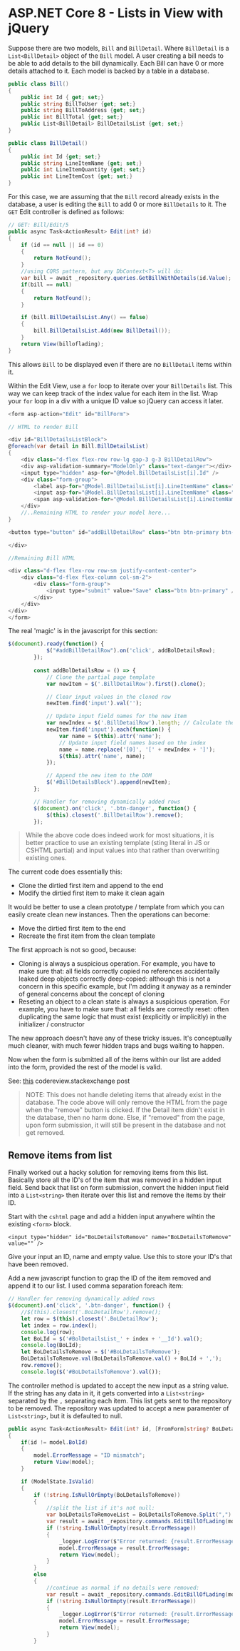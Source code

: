 # ASP.NET Core 8 - Lists in View with jQuery

Suppose there are two models, `Bill` and `BillDetail`. Where `BillDetail` is a `List<BillDetail>` object of the `Bill` model. A user creating a bill needs to be able to add details to the bill dynamically. Each Bill can have 0 or more details attached to it. Each model is backed by a table in a database. 

```csharp
public class Bill()
{
    public int Id { get; set;}
    public string BillToUser {get; set;}
    public string BillToAddress {get; set;}
    public int BillTotal {get; set;}
    public List<BillDetail> BillDetailsList {get; set;}
}

public class BillDetail()
{
    public int Id {get; set;}
    public string LineItemName {get; set;}
    public int LineItemQuantity {get; set;}
    public int LineItemCost {get; set;}
}
```

For this case, we are assuming that the `Bill` record already exists in the database, a user is editing the `Bill` to add 0 or more `BillDetails` to it. The `GET` Edit controller is defined as follows: 

```csharp
// GET: Bill/Edit/5
public async Task<ActionResult> Edit(int? id)
{
    if (id == null || id == 0)
    {
        return NotFound();
    }
    //using CQRS pattern, but any DbContext<T> will do: 
    var bill = await _repository.queries.GetBillWithDetails(id.Value);
    if(bill == null)
    {
        return NotFound();
    }

    if (bill.BillDetailsList.Any() == false)
    {
        bill.BillDetailsList.Add(new BillDetail());
    }
    return View(billoflading);
}
```

This allows `Bill` to be displayed even if there are no `BillDetail` items within it. 

Within the Edit View, use a `for` loop to iterate over your `BillDetails` list. This way we can keep track of the index value for each item in the list. Wrap your `for` loop in a div with a unique ID value so jQuery can access it later. 

```cs
<form asp-action="Edit" id="BillForm">

// HTML to render Bill

<div id="BillDetailsListBlock">
@foreach(var detail in Bill.BillDetailsList)
{
    <div class="d-flex flex-row row-lg gap-3 g-3 BillDetailRow">
    <div asp-validation-summary="ModelOnly" class="text-danger"></div>
    <input type="hidden" asp-for="@Model.BillDetailsList[i].Id" />
    <div class="form-group">
        <label asp-for="@Model.BillDetailsList[i].LineItemName" class="control-label"></label>
        <input asp-for="@Model.BillDetailsList[i].LineItemName" class="form-control"/>
        <span asp-validation-for="@Model.BillDetailsList[i].LineItemName" class="text-danger"></span>
    </div>
    //..Remaining HTML to render your model here... 
}

<button type="button" id="addBillDetailRow" class="btn btn-primary btn-sm">Add Bil Details</button>

</div>

//Remaining Bill HTML

<div class="d-flex flex-row row-sm justify-content-center">
    <div class="d-flex flex-column col-sm-2">
        <div class="form-group">
            <input type="submit" value="Save" class="btn btn-primary" />
        </div>
    </div>
</div>
</form>
```

The real 'magic' is in the javascript for this section: 

```js
$(document).ready(function() {
            $("#addBillDetailRow").on('click', addBolDetailsRow);
        });
        
        const addBolDetailsRow = () => {
            // Clone the partial page template
            var newItem = $('.BillDetailRow').first().clone();

            // Clear input values in the cloned row
            newItem.find('input').val('');

            // Update input field names for the new item
            var newIndex = $('.BillDetailRow').length; // Calculate the next index
            newItem.find('input').each(function() {
                var name = $(this).attr('name');
                // Update input field names based on the index
                name = name.replace('[0]', '[' + newIndex + ']');
                $(this).attr('name', name);
            });

            // Append the new item to the DOM
            $('#BillDetailsBlock').append(newItem);
        };

        // Handler for removing dynamically added rows
        $(document).on('click', '.btn-danger', function() {
            $(this).closest('.BillDetailRow').remove();
        });
```
> While the above code does indeed work for most situations, it is better practice to use an existing template (sting literal in JS or CSHTML partial) and input values into that rather than overwriting existing ones. 

The current code does essentially this:

- Clone the dirtied first item and append to the end
- Modify the dirtied first item to make it clean again

It would be better to use a clean prototype / template from which you can easily create clean new instances. Then the operations can become:

- Move the dirtied first item to the end
- Recreate the first item from the clean template

The first approach is not so good, because:

- Cloning is always a suspicious operation. For example, you have to make sure that:
        all fields correctly copied
        no references accidentally leaked
        deep objects correctly deep-copied: although this is not a concern in this specific example, but I'm adding it anyway as a reminder of general concerns about the concept of cloning
- Reseting an object to a clean state is always a suspicious operation. For example, you have to make sure that:
        all fields are correctly reset: often duplicating the same logic that must exist (explicitly or implicitly) in the initializer / constructor

The new approach doesn't have any of these tricky issues. It's conceptually much cleaner, with much fewer hidden traps and bugs waiting to happen.


Now when the form is submitted all of the items within our list are added into the form, provided the rest of the model is valid. 

See: [this](https://codereview.stackexchange.com/questions/69295/better-way-of-clone-and-then-replace-some-attributes-with-jquery) codereview.stackexchange post

> NOTE: This does not handle deleting items that already exist in the database. The code above will only remove the HTML from the page when the "remove" button is clicked. If the Detail item didn't exist in the database, then no harm done. Else, if "removed" from the page, upon form submission, it will still be present in the database and not get removed. 

## Remove items from list

Finally worked out a hacky solution for removing items from this list. Basically store all the ID's of the item that was removed in a hidden input field. Send back that list on form submission, convert the hidden input field into a `List<string>` then iterate over this list and remove the items by their ID. 

Start with the `cshtml` page and add a hidden input anywhere wihtin the existing `<form>` block.

`<input type="hidden" id="BoLDetailsToRemove" name="BoLDetailsToRemove" value="" />`

Give your input an ID, name and empty value. Use this to store your ID's that have been removed. 

Add a new javascript function to grap the ID of the item removed and append it to our list. I used comma separation foreach item: 

```javascript
// Handler for removing dynamically added rows
$(document).on('click', '.btn-danger', function() {
    //$(this).closest('.BoLDetailRow').remove();
    let row = $(this).closest('.BoLDetailRow');
    let index = row.index();
    console.log(row);
    let BoLId = $('#BolDetailsList_' + index + '__Id').val();
    console.log(BoLId);
    let BoLDetailsToRemove = $('#BoLDetailsToRemove');
    BoLDetailsToRemove.val(BoLDetailsToRemove.val() + BoLId + ',');
    row.remove();
    console.log($('#BoLDetailsToRemove').val());
```

The controller method is updated to accept the new input as a string value. If the string has any data in it, it gets converted into a `List<string>` separated by the `,` separating each item. This list gets sent to the repository to be removed. The repository was updated to accept a new paramenter of `List<string>`, but it is defaulted to null. 

```csharp
public async Task<ActionResult> Edit(int? id, [FromForm]string? BoLDetailsToRemove, BoLViewModel model)
{
    if(id != model.BolId)
    {
        model.ErrorMessage = "ID mismatch";
        return View(model);
    }

    if (ModelState.IsValid)
    {
        if (!string.IsNullOrEmpty(BoLDetailsToRemove))
        {
            //split the list if it's not null: 
            var boLDetailsToRemoveList = BoLDetailsToRemove.Split(",").ToList();
            var result = await _repository.commands.EditBillOfLading(model, boLDetailsToRemoveList);
            if (!string.IsNullOrEmpty(result.ErrorMessage))
            {
                _logger.LogError($"Error returned: {result.ErrorMessage}");
                model.ErrorMessage = result.ErrorMessage;
                return View(model);
            }
        }
        else
        {
            //continue as normal if no details were removed: 
            var result = await _repository.commands.EditBillOfLading(model);
            if (!string.IsNullOrEmpty(result.ErrorMessage))
            {
                _logger.LogError($"Error returned: {result.ErrorMessage}");
                model.ErrorMessage = result.ErrorMessage;
                return View(model);
            }
        }
```